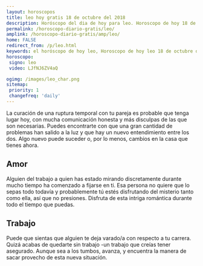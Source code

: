 ```yaml
---
layout: horoscopos
title: leo hoy gratis 18 de octubre del 2018 
description: Horóscopo del dia de hoy para leo. Horoscopo de hoy 18 de octubre del 2018. Las predicciones de amor, trabajo, vida personal gratis.
permalink: /horoscopo-diario-gratis/leo/
amplink: /horoscopo-diario-gratis/amp/leo/
home: FALSE
redirect_from: /p/leo.html
keywords: el horóscopo de hoy leo, Horoscopo de hoy leo 18 de octubre del 2018,horóscopo del día,horoscopo del dia de hoy,horoscopo de hoy,horoscopo de hoy leo,leo hoy,signos zodiacales,horóscopo de hoy,horoscopos de hoy,horoscopo leo hoy,horoscopo de leo de hoy,horóscopo de hoy leo,horoscopos,leo de hoy,los horoscopos de hoy,leo de hoy,leo 18 de octubre del 2018,signos zodiacales 2018, el horoscopo de hoy
horoscopo:
 signo: leo
 video: LJfNJ6ZV4aQ

ogimg: /images/leo_char.png
sitemap:
 priority: 1
 changefreq: 'daily'
---
```



La curación de una ruptura temporal con tu pareja es probable que tenga lugar hoy, con mucha comunicación honesta y más disculpas de las que son necesarias. Puedes encontrarte con que una gran cantidad de problemas han salido a la luz y que hay un nuevo entendimiento entre los dos. Algo nuevo puede suceder o, por lo menos, cambios en la casa que tienes ahora.

## Amor

Alguien del trabajo a quien has estado mirando discretamente durante mucho tiempo ha comenzado a fijarse en ti. Esa persona no quiere que lo sepas todo todavía y probablemente tú estés disfrutando del misterio tanto como ella, así que no presiones. Disfruta de esta intriga romántica durante todo el tiempo que puedas.

## Trabajo

Puede que sientas que alguien te deja varado/a con respecto a tu carrera. Quizá acabas de quedarte sin trabajo -un trabajo que creías tener asegurado. Aunque sea a los tumbos, avanza, y encuentra la manera de sacar provecho de esta nueva situación.